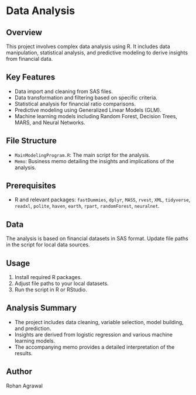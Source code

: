 # Data Analysis

## Overview
This project involves complex data analysis using R. It includes data manipulation, statistical analysis, and predictive modeling to derive insights from financial data.

## Key Features
- Data import and cleaning from SAS files.
- Data transformation and filtering based on specific criteria.
- Statistical analysis for financial ratio comparisons.
- Predictive modeling using Generalized Linear Models (GLM).
- Machine learning models including Random Forest, Decision Trees, MARS, and Neural Networks.

## File Structure
- `MainModelingProgram.R`: The main script for the analysis.
- `Memo`: Business memo detailing the insights and implications of the analysis.

## Prerequisites
- R and relevant packages: `fastDummies`, `dplyr`, `MASS`, `rvest`, `XML`, `tidyverse`, `readxl`, `polite`, `haven`, `earth`, `rpart`, `randomForest`, `neuralnet`.

## Data
The analysis is based on financial datasets in SAS format. Update file paths in the script for local data sources.

## Usage
1. Install required R packages.
2. Adjust file paths to your local datasets.
3. Run the script in R or RStudio.

## Analysis Summary
- The project includes data cleaning, variable selection, model building, and prediction.
- Insights are derived from logistic regression and various machine learning models.
- The accompanying memo provides a detailed interpretation of the results.

## Author
Rohan Agrawal
